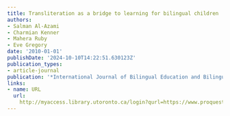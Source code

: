 ```yaml
---
title: Transliteration as a bridge to learning for bilingual children
authors:
- Salman Al-Azami
- Charmian Kenner
- Mahera Ruby
- Eve Gregory
date: '2010-01-01'
publishDate: '2024-10-10T14:22:51.630123Z'
publication_types:
- article-journal
publication: '*International Journal of Bilingual Education and Bilingualism*'
links:
- name: URL
  url: 
    http://myaccess.library.utoronto.ca/login?qurl=https://www.proquest.com/docview/763173345?accountid=14771&bdid=38384&_bd=Uaw1Mqkzin0SrNJnE0Rf12XWIBs%3D
---
```

